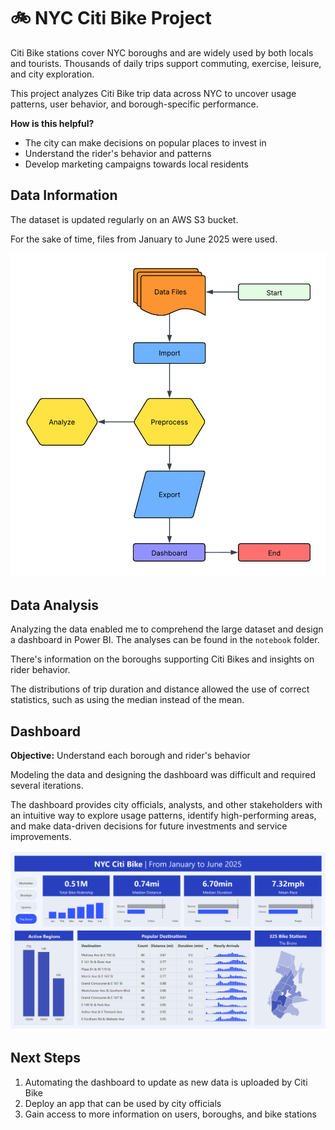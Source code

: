 # 🚲 NYC Citi Bike Project

Citi Bike stations cover NYC boroughs and are widely used by both locals and tourists. Thousands of daily trips support commuting, exercise, leisure, and city exploration. 

This project analyzes Citi Bike trip data across NYC to uncover usage patterns, user behavior, and borough-specific performance.

**How is this helpful?**

- The city can make decisions on popular places to invest in
- Understand the rider's behavior and patterns
- Develop marketing campaigns towards local residents

## Data Information

The dataset is updated regularly on an AWS S3 bucket.

For the sake of time, files from January to June 2025 were used.

![Workflow](workflow_diagram.png)

## Data Analysis

Analyzing the data enabled me to comprehend the large dataset and design a dashboard in Power BI. The analyses can be found in the `notebook` folder.

There's information on the boroughs supporting Citi Bikes and insights on rider behavior. 

The distributions of trip duration and distance allowed the use of correct statistics, such as using the median instead of the mean. 

## Dashboard

**Objective:** Understand each borough and rider's behavior

Modeling the data and designing the dashboard was difficult and required several iterations. 

The dashboard provides city officials, analysts, and other stakeholders with an intuitive way to explore usage patterns, identify high-performing areas, and make data-driven decisions for future investments and service improvements.

![Dashboard](powerbi_dashboard.png)

## Next Steps
1. Automating the dashboard to update as new data is uploaded by Citi Bike
2. Deploy an app that can be used by city officials
3. Gain access to more information on users, boroughs, and bike stations